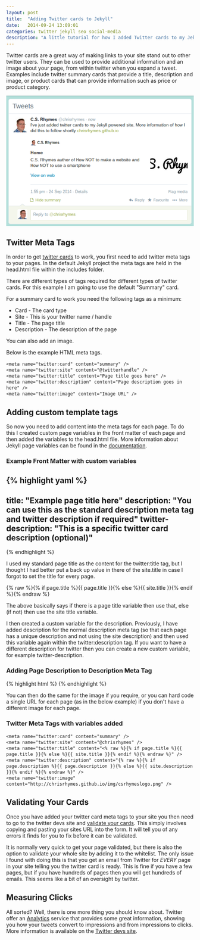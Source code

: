 ```yaml
---
layout: post
title:  "Adding Twitter cards to Jekyll"
date:   2014-09-24 13:09:01
categories: twitter jekyll seo social-media
description: "A little tutorial for how I added Twitter cards to my Jekyll site"
---
```


Twitter cards are a great way of making links to your site stand out to other twitter users. They can be used to provide additional information and an image about your page, from within twitter when you expand a tweet. Examples include twitter summary cards that provide a title, description and image, or product cards that can provide information such as price or product category.

![Example Twitter Card](/img/twitter-card-example.png "Example Twitter Card")

## Twitter Meta Tags

In order to get [twitter cards](https://dev.twitter.com/cards/overview) to work, you first need to add twitter meta tags to your pages. In the default Jekyll project the meta tags are held in the head.html file within the includes folder. 

There are different types of tags required for different types of twitter cards. For this example I am going to use the default "Summary" card. 

For a summary card to work you need the following tags as a minimum:

- Card - The card type
- Site - This is your twitter name / handle
- Title - The page title
- Description - The description of the page

You can also add an image. 

Below is the example HTML meta tags.

    <meta name="twitter:card" content="summary" />
    <meta name="twitter:site" content="@twitterhandle" />
    <meta name="twitter:title" content="Page title goes here" />
    <meta name="twitter:description" content="Page description goes in here" />
    <meta name="twitter:image" content="Image URL" />

## Adding custom template tags

So now you need to add content into the meta tags for each page. To do this I created custom page variables in the front matter of each page and then added the variables to the head.html file. More information about Jekyll page variables can be found in the [documentation](http://jekyllrb.com/docs/variables/). 

### Example Front Matter with custom variables

{% highlight yaml %}
---
title:  "Example page title here"
description: "You can use this as the standard description meta tag and twitter description if required"
twitter-description: "This is a specific twitter card description (optional)"
---
{% endhighlight %}

I used my standard page title as the content for the twitter:title tag, but I thought I had better put a back up value in there of the site.title in case I forgot to set the title for every page.

  {% raw %}{% if page.title %}{{ page.title }}{% else %}{{ site.title }}{% endif %}{% endraw %}
  
The above basically says if there is a page title variable then use that, else (if not) then use the site title variable.

I then created a custom variable for the description. Previously, I have added description for the normal description meta tag (so that each page has a unique description and not using the site description) and then used this variable again within the twitter:description tag. If you want to have a different description for twitter then you can create a new custom variable, for example twitter-description. 

### Adding Page Description to Description Meta Tag

{% highlight html %}
    <meta name="description" content="{% raw %}{% if page.description %}{{ page.description }}{% else %}{{ site.description }}{% endif %}{% endraw %}">
{% endhighlight %}

You can then do the same for the image if you require, or you can hard code a single URL for each page (as in the below example) if you don't have a different image for each page.

### Twitter Meta Tags with variables added

    <meta name="twitter:card" content="summary" />
    <meta name="twitter:site" content="@chrisrhymes" />
    <meta name="twitter:title" content="<% raw %}{% if page.title %}{{ page.title }}{% else %}{{ site.title }}{% endif %}{% endraw %}" />
    <meta name="twitter:description" content="{% raw %}{% if page.description %}{{ page.description }}{% else %}{{ site.description }}{% endif %}{% endraw %}" />
    <meta name="twitter:image" content="http://chrisrhymes.github.io/img/csrhymeslogo.png" />

## Validating Your Cards

Once you have added your twitter card meta tags to your site you then need to go to the twitter devs site and [validate your cards](https://cards-dev.twitter.com/validator). This simply involves copying and pasting your sites URL into the form. It will tell you of any errors it finds for you to fix before it can be validated. 

It is normally very quick to get your page validated, but there is also the option to validate your whole site by adding it to the whitelist. The only issue I found with doing this is that you get an email from Twitter for _EVERY_ page in your site telling you the twitter card is ready. This is fine if you have a few pages, but if you have hundreds of pages then you will get hundreds of emails. This seems like a bit of an oversight by twitter. 

## Measuring Clicks

All sorted? Well, there is one more thing you should know about. Twitter offer an [Analytics](https://analytics.twitter.com) service that provides some great information, showing you how your tweets convert to impressions and from impressions to clicks. More information is available on the [Twitter devs site](https://dev.twitter.com/cards/analytics).


